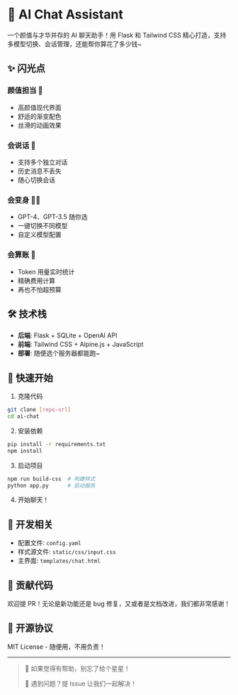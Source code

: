 # 🤖 AI Chat Assistant

一个颜值与才华并存的 AI 聊天助手！用 Flask 和 Tailwind CSS 精心打造，支持多模型切换、会话管理，还能帮你算花了多少钱~ 

## ✨ 闪光点

### 颜值担当 🎨
- 高颜值现代界面
- 舒适的渐变配色
- 丝滑的动画效果

### 会说话 💬
- 支持多个独立对话
- 历史消息不丢失
- 随心切换会话

### 会变身 🦸‍♂️
- GPT-4、GPT-3.5 随你选
- 一键切换不同模型
- 自定义模型配置

### 会算账 🧮
- Token 用量实时统计
- 精确费用计算
- 再也不怕超预算

## 🛠️ 技术栈

- **后端**: Flask + SQLite + OpenAI API
- **前端**: Tailwind CSS + Alpine.js + JavaScript
- **部署**: 随便选个服务器都能跑~

## 🚀 快速开始

1. 克隆代码

```bash
git clone [repo-url]
cd ai-chat
```

2. 安装依赖

```bash
pip install -r requirements.txt
npm install
```

3. 启动项目

```bash
npm run build-css  # 构建样式
python app.py      # 启动服务
```

4. 开始聊天！

## 🎯 开发相关

- 配置文件: `config.yaml`
- 样式源文件: `static/css/input.css`
- 主界面: `templates/chat.html`

## 🤝 贡献代码

欢迎提 PR！无论是新功能还是 bug 修复，又或者是文档改进，我们都非常感谢！

## 📝 开源协议

MIT License - 随便用，不用负责！

---

> 🌟 如果觉得有帮助，别忘了给个星星！
> 
> 🐛 遇到问题？提 Issue 让我们一起解决！

